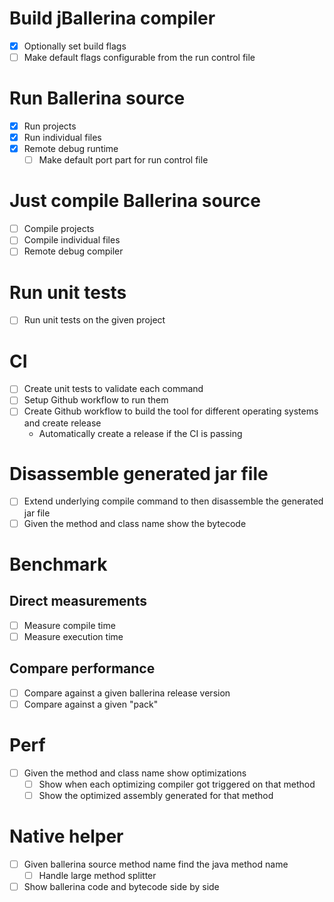 # Build jBallerina compiler
+ [x] Optionally set build flags
+ [ ] Make default flags configurable from the run control file

# Run Ballerina source
+ [x] Run projects
+ [x] Run individual files
+ [x] Remote debug runtime
    + [ ] Make default port part for run control file

# Just compile Ballerina source
+ [ ] Compile projects
+ [ ] Compile individual files
+ [ ] Remote debug compiler

# Run unit tests
+ [ ] Run unit tests on the given project

# CI
+ [ ] Create unit tests to validate each command
+ [ ] Setup Github workflow to run them
+ [ ] Create Github workflow to build the tool for different operating systems and create release
    + Automatically create a release if the CI is passing

# Disassemble generated jar file
+ [ ] Extend underlying compile command to then disassemble the generated jar file
+ [ ] Given the method and class name show the bytecode

# Benchmark
## Direct measurements
+ [ ] Measure compile time
+ [ ] Measure execution time

## Compare performance
+ [ ] Compare against a given ballerina release version
+ [ ] Compare against a given "pack"

# Perf
+ [ ] Given the method and class name show optimizations
    + [ ] Show when each optimizing compiler got triggered on that method
    + [ ] Show the optimized assembly generated for that method

# Native helper
+ [ ] Given ballerina source method name find the java method name
    + [ ] Handle large method splitter
+ [ ] Show ballerina code and bytecode side by side
